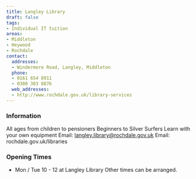 ```yaml
---
title: Langley Library
draft: false
tags:
- Individual IT tuition
areas:
- Middleton
- Heywood
- Rochdale
contact:
  addresses:
  - Windermere Road, Langley, Middleton
  phone:
  - 0161 654 8911
  - 0300 303 8876
  web_addresses:
  - http://www.rochdale.gov.uk/library-services
---
```


### Information
All ages from children to pensioners
Beginners to Silver Surfers
Learn with your own equipment
Email: langley.library@rochdale.gov.uk
Email: rochdale.gov.uk/libraries

### Opening Times
* Mon / Tue 10 - 12 at Langley Library
Other times can be arranged.

